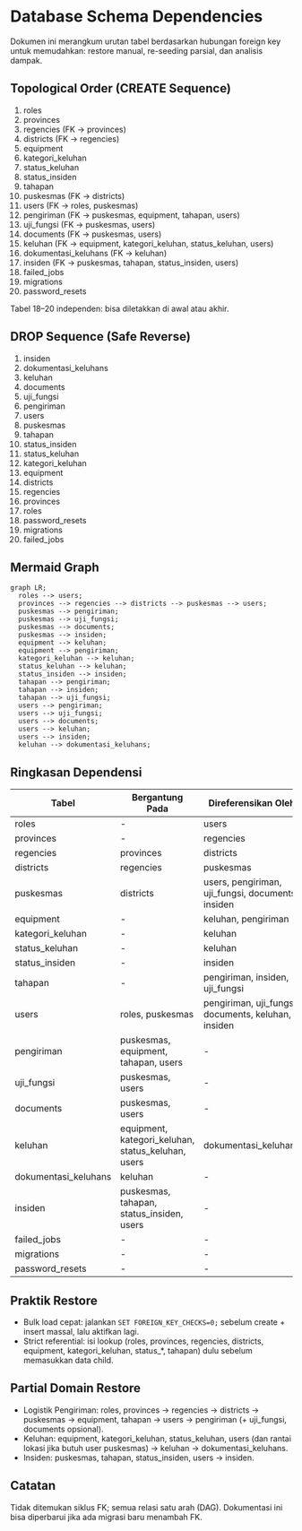 # Database Schema Dependencies

Dokumen ini merangkum urutan tabel berdasarkan hubungan foreign key untuk memudahkan: restore manual, re-seeding parsial, dan analisis dampak.

## Topological Order (CREATE Sequence)
1. roles
2. provinces
3. regencies (FK → provinces)
4. districts (FK → regencies)
5. equipment
6. kategori_keluhan
7. status_keluhan
8. status_insiden
9. tahapan
10. puskesmas (FK → districts)
11. users (FK → roles, puskesmas)
12. pengiriman (FK → puskesmas, equipment, tahapan, users)
13. uji_fungsi (FK → puskesmas, users)
14. documents (FK → puskesmas, users)
15. keluhan (FK → equipment, kategori_keluhan, status_keluhan, users)
16. dokumentasi_keluhans (FK → keluhan)
17. insiden (FK → puskesmas, tahapan, status_insiden, users)
18. failed_jobs
19. migrations
20. password_resets

Tabel 18–20 independen: bisa diletakkan di awal atau akhir.

## DROP Sequence (Safe Reverse)
1. insiden
2. dokumentasi_keluhans
3. keluhan
4. documents
5. uji_fungsi
6. pengiriman
7. users
8. puskesmas
9. tahapan
10. status_insiden
11. status_keluhan
12. kategori_keluhan
13. equipment
14. districts
15. regencies
16. provinces
17. roles
18. password_resets
19. migrations
20. failed_jobs

## Mermaid Graph
```mermaid
graph LR;
  roles --> users;
  provinces --> regencies --> districts --> puskesmas --> users;
  puskesmas --> pengiriman;
  puskesmas --> uji_fungsi;
  puskesmas --> documents;
  puskesmas --> insiden;
  equipment --> keluhan;
  equipment --> pengiriman;
  kategori_keluhan --> keluhan;
  status_keluhan --> keluhan;
  status_insiden --> insiden;
  tahapan --> pengiriman;
  tahapan --> insiden;
  tahapan --> uji_fungsi;
  users --> pengiriman;
  users --> uji_fungsi;
  users --> documents;
  users --> keluhan;
  users --> insiden;
  keluhan --> dokumentasi_keluhans;
```

## Ringkasan Dependensi
| Tabel | Bergantung Pada | Direferensikan Oleh |
|-------|-----------------|---------------------|
| roles | - | users |
| provinces | - | regencies |
| regencies | provinces | districts |
| districts | regencies | puskesmas |
| puskesmas | districts | users, pengiriman, uji_fungsi, documents, insiden |
| equipment | - | keluhan, pengiriman |
| kategori_keluhan | - | keluhan |
| status_keluhan | - | keluhan |
| status_insiden | - | insiden |
| tahapan | - | pengiriman, insiden, uji_fungsi |
| users | roles, puskesmas | pengiriman, uji_fungsi, documents, keluhan, insiden |
| pengiriman | puskesmas, equipment, tahapan, users | - |
| uji_fungsi | puskesmas, users | - |
| documents | puskesmas, users | - |
| keluhan | equipment, kategori_keluhan, status_keluhan, users | dokumentasi_keluhans |
| dokumentasi_keluhans | keluhan | - |
| insiden | puskesmas, tahapan, status_insiden, users | - |
| failed_jobs | - | - |
| migrations | - | - |
| password_resets | - | - |

## Praktik Restore
- Bulk load cepat: jalankan `SET FOREIGN_KEY_CHECKS=0;` sebelum create + insert massal, lalu aktifkan lagi.
- Strict referential: isi lookup (roles, provinces, regencies, districts, equipment, kategori_keluhan, status_*, tahapan) dulu sebelum memasukkan data child.

## Partial Domain Restore
- Logistik Pengiriman: roles, provinces → regencies → districts → puskesmas → equipment, tahapan → users → pengiriman (+ uji_fungsi, documents opsional).
- Keluhan: equipment, kategori_keluhan, status_keluhan, users (dan rantai lokasi jika butuh user puskesmas) → keluhan → dokumentasi_keluhans.
- Insiden: puskesmas, tahapan, status_insiden, users → insiden.

## Catatan
Tidak ditemukan siklus FK; semua relasi satu arah (DAG). Dokumentasi ini bisa diperbarui jika ada migrasi baru menambah FK.
